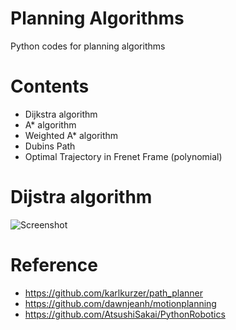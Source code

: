 # Planning Algorithms

Python codes for planning algorithms

# Contents
- Dijkstra algorithm
- A* algorithm
- Weighted A* algorithm
- Dubins Path
- Optimal Trajectory in Frenet Frame (polynomial)

# Dijstra algorithm
![Screenshot](https://github.com/DongchanKim05/planning/tree/main/python/Image/a_star.png)


# Reference
- https://github.com/karlkurzer/path_planner
- https://github.com/dawnjeanh/motionplanning
- https://github.com/AtsushiSakai/PythonRobotics



